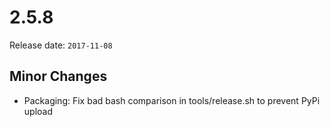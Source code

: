 # 2.5.8

Release date: `2017-11-08`

## Minor Changes

- Packaging: Fix bad bash comparison in tools/release.sh to prevent PyPi upload
